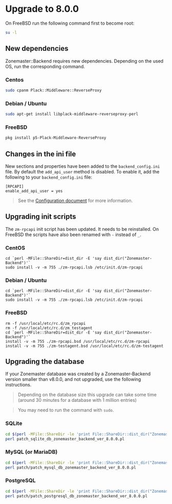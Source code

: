 # Upgrade to 8.0.0

On FreeBSD run the following command first to become root:

```sh
su -l
```

## New dependencies

Zonemaster::Backend requires new dependencies. Depending on the used OS, run
the corresponding command.

### Centos

```sh
sudo cpanm Plack::Middleware::ReverseProxy
```

### Debian / Ubuntu

```sh
sudo apt-get install libplack-middleware-reverseproxy-perl
```

### FreeBSD

```sh
pkg install p5-Plack-Middleware-ReverseProxy
```


## Changes in the ini file

New sections and properties have been added to the `backend_config.ini` file.
By default the `add_api_user` method is disabled. To enable it, add the
following to your `backend_config.ini` file:

```
[RPCAPI]
enable_add_api_user = yes
```

> See the [Configuration document] for more information.


## Upgrading init scripts

The `zm-rpcapi` init script has been updated. It needs to be reinstalled. On
FreeBSD the scripts have also been renamed with `-` instead of `_`.

### CentOS

```
cd `perl -MFile::ShareDir=dist_dir -E 'say dist_dir("Zonemaster-Backend")'`
sudo install -v -m 755 ./zm-rpcapi.lsb /etc/init.d/zm-rpcapi
```

### Debian / Ubuntu

```
cd `perl -MFile::ShareDir=dist_dir -E 'say dist_dir("Zonemaster-Backend")'`
sudo install -v -m 755 ./zm-rpcapi.lsb /etc/init.d/zm-rpcapi
```

### FreeBSD

```
rm -f /usr/local/etc/rc.d/zm_rpcapi
rm -f /usr/local/etc/rc.d/zm_testagent
cd `perl -MFile::ShareDir=dist_dir -E 'say dist_dir("Zonemaster-Backend")'`
install -v -m 755 ./zm-rpcapi.bsd /usr/local/etc/rc.d/zm-rpcapi
install -v -m 755 ./zm-testagent.bsd /usr/local/etc/rc.d/zm-testagent
```


## Upgrading the database

If your Zonemaster database was created by a Zonemaster-Backend version smaller
than v8.0.0, and not upgraded, use the following instructions.

> Depending on the database size this upgrade can take some time (around
> 30 minutes for a database with 1 million entries)

> You may need to run the command with `sudo`.

### SQLite

```sh
cd $(perl -MFile::ShareDir -le 'print File::ShareDir::dist_dir("Zonemaster-Backend")')
perl patch_sqlite_db_zonemaster_backend_ver_8.0.0.pl
```

### MySQL (or MariaDB)

```sh
cd $(perl -MFile::ShareDir -le 'print File::ShareDir::dist_dir("Zonemaster-Backend")')
perl patch/patch_mysql_db_zonemaster_backend_ver_8.0.0.pl
```

### PostgreSQL

```sh
cd $(perl -MFile::ShareDir -le 'print File::ShareDir::dist_dir("Zonemaster-Backend")')
perl patch/patch_postgresql_db_zonemaster_backend_ver_8.0.0.pl
```

[Configuration document]: ../Configuration.md

